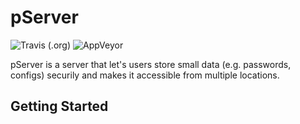 # pServer
![Travis (.org)](https://img.shields.io/travis/itsp-services/pServer?label=Travis%20CI&logo=travis) ![AppVeyor](https://img.shields.io/appveyor/ci/Andi1603/pServer?label=AppVeyor&logo=appveyor)

pServer is a server that let's users store small data (e.g. passwords, configs) securily and makes it accessible from multiple locations.
## Getting Started
